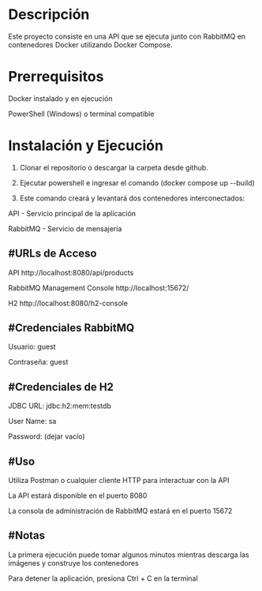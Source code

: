 # Descripción
Este proyecto consiste en una API que se ejecuta junto con RabbitMQ en contenedores Docker utilizando Docker Compose.

# Prerrequisitos
Docker instalado y en ejecución

PowerShell (Windows) o terminal compatible

# Instalación y Ejecución
1. Clonar el repositorio o descargar la carpeta desde github.
   
2. Ejecutar powershell e ingresar el comando (docker compose up --build)
   
3. Este comando creará y levantará dos contenedores interconectados:

API - Servicio principal de la aplicación

RabbitMQ - Servicio de mensajería

#URLs de Acceso
-------------------------------------------------------------------------------------------------------------------------------
API
http://localhost:8080/api/products

RabbitMQ Management Console
http://localhost:15672/

H2
http://localhost:8080/h2-console

#Credenciales RabbitMQ
--------------------------------------------------------------------------------------------------------------------------------
Usuario: guest

Contraseña: guest

#Credenciales de H2
--------------------------------------------------------------------------------------------------------------------------------------
JDBC URL: jdbc:h2:mem:testdb

User Name: sa

Password: (dejar vacío)

#Uso
------------------------------------------------------------------------------------------------------------------------------------
Utiliza Postman o cualquier cliente HTTP para interactuar con la API

La API estará disponible en el puerto 8080

La consola de administración de RabbitMQ estará en el puerto 15672

#Notas
-----------------------------------------------------------------------------------------------------------------------------------
La primera ejecución puede tomar algunos minutos mientras descarga las imágenes y construye los contenedores

Para detener la aplicación, presiona Ctrl + C en la terminal

